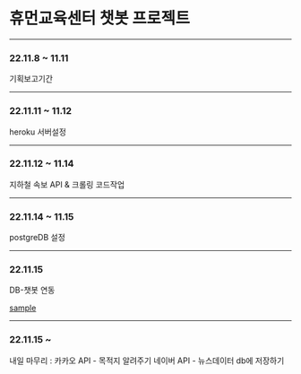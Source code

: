 # 휴먼교육센터 챗봇 프로젝트

---

### 22.11.8 ~ 11.11

기획보고기간

---

### 22.11.11 ~ 11.12

heroku 서버설정

---

### 22.11.12 ~ 11.14

지하철 속보 API & 크롤링 코드작업

---

### 22.11.14 ~ 11.15

postgreDB 설정

---

### 22.11.15

DB-챗봇 연동

[sample](/project/image/sample.jpg)

---

### 22.11.15 ~

내일 마무리 : 카카오 API - 목적지 알려주기
             네이버 API - 뉴스데이터 db에 저장하기

